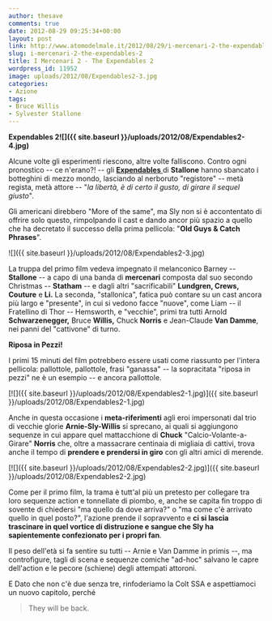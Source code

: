 ```yaml
---
author: thesave
comments: true
date: 2012-08-29 09:25:34+00:00
layout: post
link: http://www.atomodelmale.it/2012/08/29/i-mercenari-2-the-expendables-2/
slug: i-mercenari-2-the-expendables-2
title: I Mercenari 2 - The Expendables 2
wordpress_id: 11952
image: uploads/2012/08/Expendables2-3.jpg
categories:
- Azione
tags:
- Bruce Willis
- Sylvester Stallone
---
```


**Expendables 2![]({{ site.baseurl }}/uploads/2012/08/Expendables2-4.jpg)**

Alcune volte gli esperimenti riescono, altre volte falliscono. Contro ogni pronostico -- ce n'erano?! -- gli [**Expendables** ](/2010/09/09/i-mercenari-the-expendables/)di **Stallone** hanno sbancato i botteghini di mezzo mondo, lasciando al nerboruto "registore" -- metà regista, metà attore -- "_la libertà, è di certo il gusto, di girare il sequel giusto_".

Gli americani direbbero "More of the same", ma Sly non si è accontentato di offrire solo questo, rimpolpando il cast e dando ancor più spazio a quello che ha decretato il successo della prima pellicola: "**Old Guys & Catch Phrases**".

![]({{ site.baseurl }}/uploads/2012/08/Expendables2-3.jpg)

La truppa del primo film vedeva impegnato il melanconico Barney -- **Stallone** -- a capo di una banda di **mercenari** composta dal suo secondo Christmas -- **Statham** -- e dagli altri "sacrificabili" **Lundgren, Crews, Couture** e **Li.** La seconda, "stallonica", fatica può contare su un cast ancora più largo e "presente", in cui si vedono facce "nuove", come Liam -- il Fratellino di Thor -- Hemsworth, e "vecchie", primi tra tutti Arnold **Schwarzenegger,** Bruce **Willis,** Chuck **Norris** e Jean-Claude **Van Damme**, nei panni del "cattivone" di turno.

**Riposa in Pezzi!**

I primi 15 minuti del film potrebbero essere usati come riassunto per l'intera pellicola: pallottole, pallottole, frasi "ganassa" -- la sopracitata "riposa in pezzi" ne è un esempio -- e ancora pallottole.

[![]({{ site.baseurl }}/uploads/2012/08/Expendables2-1.jpg)]({{ site.baseurl }}/uploads/2012/08/Expendables2-1.jpg)

Anche in questa occasione i **meta-riferimenti** agli eroi impersonati dal trio di vecchie glorie **Arnie-Sly-Willis** si sprecano, ai quali si aggiungono sequenze in cui appare quel mattacchione di **Chuck** "Calcio-Volante-a-Girare" **Norris** che, oltre a massacrare centinaia di migliaia di cattivi, trova anche il tempo di **prendere e prendersi in giro** con gli altri amici di merende.

[![]({{ site.baseurl }}/uploads/2012/08/Expendables2-2.jpg)]({{ site.baseurl }}/uploads/2012/08/Expendables2-2.jpg)

Come per il primo film, la trama è tutt'al più un pretesto per collegare tra loro sequenze action e tonnellate di piombo, e, anche se capita fin troppo di sovente di chiedersi "ma quello da dove arriva?" o "ma come c'è arrivato quello in quel posto?", l'azione prende il sopravvento e **ci si lascia trascinare in quel vortice di distruzione e sangue che Sly ha sapientemente confezionato per i propri fan**.

Il peso dell'età si fa sentire su tutti -- Arnie e Van Damme in primis --, ma controfigure, tagli di scena e sequenze comiche "ad-hoc" salvano le capre dell'action e le pecore (schiene) degli attempati attoroni.

E Dato che non c'è due senza tre, rinfoderiamo la Colt SSA e aspettiamoci un nuovo capitolo, perché

<blockquote>They will be back.</blockquote>
